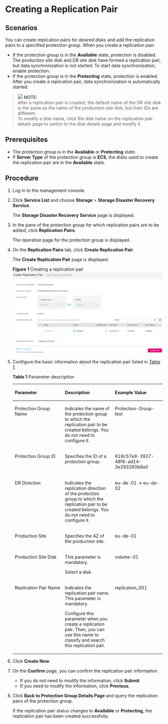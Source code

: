 # Creating a Replication Pair<a name="sdrs_ug_rp_0001"></a>

## Scenarios<a name="sdrs_ug_pi_0003_section19872813193710"></a>

You can create replication pairs for desired disks and add the replication pairs to a specified protection group. When you create a replication pair:

-   If the protection group is in the  **Available**  state, protection is disabled. The production site disk and DR site disk have formed a replication pair, but data synchronization is not started. To start data synchronization, enable protection.
-   If the protection group is in the  **Protecting**  state, protection is enabled. After you create a replication pair, data synchronization is automatically started.

>![](/images/icon-note.gif) **NOTE:**   
>After a replication pair is created, the default name of the DR site disk is the same as the name of the production site disk, but their IDs are different.  
>To modify a disk name, click the disk name on the replication pair details page to switch to the disk details page and modify it.  

## **Prerequisites**<a name="sdrs_ug_pi_0003_section1528842413918"></a>

-   The protection group is in the  **Available**  or  **Protecting**  state.
-   If  **Server Type**  of the protection group is  **ECS**, the disks used to create the replication pair are in the  **Available**  state.

## Procedure<a name="sdrs_ug_pi_0003_section1243511993716"></a>

1.  Log in to the management console.
2.  Click  **Service List**  and choose  **Storage**  \>  **Storage Disaster Recovery Service**.

    The  **Storage Disaster Recovery Service**  page is displayed.

3.  In the pane of the protection group for which replication pairs are to be added, click  **Replication Pairs**.

    The operation page for the protection group is displayed.

4.  On the  **Replication Pairs**  tab, click  **Create Replication Pair**.

    The  **Create Replication Pair**  page is displayed.

    **Figure  1**  Creating a replication pair<a name="sdrs_ug_pi_0003_fig259912464915"></a>  
    ![](figures/creating-a-replication-pair.png "creating-a-replication-pair")

5.  Configure the basic information about the replication pair listed in  [Table 1](#sdrs_ug_pi_0003_table14113172215131).

    **Table  1**  Parameter description

    <a name="sdrs_ug_pi_0003_table14113172215131"></a>
    <table><thead align="left"><tr id="sdrs_ug_pi_0003_row711682216134"><th class="cellrowborder" valign="top" width="33.33333333333333%" id="mcps1.2.4.1.1"><p id="sdrs_ug_pi_0003_p111164221133"><a name="sdrs_ug_pi_0003_p111164221133"></a><a name="sdrs_ug_pi_0003_p111164221133"></a><strong id="sdrs_ug_pi_0003_b842352706211121"><a name="sdrs_ug_pi_0003_b842352706211121"></a><a name="sdrs_ug_pi_0003_b842352706211121"></a>Parameter</strong></p>
    </th>
    <th class="cellrowborder" valign="top" width="33.33333333333333%" id="mcps1.2.4.1.2"><p id="sdrs_ug_pi_0003_p5116172261316"><a name="sdrs_ug_pi_0003_p5116172261316"></a><a name="sdrs_ug_pi_0003_p5116172261316"></a><strong id="sdrs_ug_pi_0003_b84235270611218"><a name="sdrs_ug_pi_0003_b84235270611218"></a><a name="sdrs_ug_pi_0003_b84235270611218"></a>Description</strong></p>
    </th>
    <th class="cellrowborder" valign="top" width="33.33333333333333%" id="mcps1.2.4.1.3"><p id="sdrs_ug_pi_0003_p1211612224133"><a name="sdrs_ug_pi_0003_p1211612224133"></a><a name="sdrs_ug_pi_0003_p1211612224133"></a><strong>Example Value</strong></p>
    </th>
    </tr>
    </thead>
    <tbody><tr id="sdrs_ug_pi_0003_row16116152218134"><td class="cellrowborder" valign="top" width="33.33333333333333%" headers="mcps1.2.4.1.1 "><p id="sdrs_ug_pi_0003_p1111622216136"><a name="sdrs_ug_pi_0003_p1111622216136"></a><a name="sdrs_ug_pi_0003_p1111622216136"></a>Protection Group Name</p>
    </td>
    <td class="cellrowborder" valign="top" width="33.33333333333333%" headers="mcps1.2.4.1.2 "><p id="sdrs_ug_pi_0003_p12116112241316"><a name="sdrs_ug_pi_0003_p12116112241316"></a><a name="sdrs_ug_pi_0003_p12116112241316"></a>Indicates the name of the protection group to which the replication pair to be created belongs. You do not need to configure it.</p>
    </td>
    <td class="cellrowborder" valign="top" width="33.33333333333333%" headers="mcps1.2.4.1.3 "><p id="sdrs_ug_pi_0003_p11826105813010"><a name="sdrs_ug_pi_0003_p11826105813010"></a><a name="sdrs_ug_pi_0003_p11826105813010"></a>Protection-Group-test</p>
    </td>
    </tr>
    <tr id="sdrs_ug_pi_0003_row13973165510190"><td class="cellrowborder" valign="top" width="33.33333333333333%" headers="mcps1.2.4.1.1 "><p id="sdrs_ug_pi_0003_p29731755161918"><a name="sdrs_ug_pi_0003_p29731755161918"></a><a name="sdrs_ug_pi_0003_p29731755161918"></a>Protection Group ID</p>
    </td>
    <td class="cellrowborder" valign="top" width="33.33333333333333%" headers="mcps1.2.4.1.2 "><p id="sdrs_ug_pi_0003_p9973155518194"><a name="sdrs_ug_pi_0003_p9973155518194"></a><a name="sdrs_ug_pi_0003_p9973155518194"></a>Specifies the ID of a protection group.</p>
    </td>
    <td class="cellrowborder" valign="top" width="33.33333333333333%" headers="mcps1.2.4.1.3 "><p id="sdrs_ug_pi_0003_p1997315541911"><a name="sdrs_ug_pi_0003_p1997315541911"></a><a name="sdrs_ug_pi_0003_p1997315541911"></a>619c57e9-3927-48f8-ad14-3e293260b8a0</p>
    </td>
    </tr>
    <tr id="sdrs_ug_pi_0003_row2116722191312"><td class="cellrowborder" valign="top" width="33.33333333333333%" headers="mcps1.2.4.1.1 "><p id="sdrs_ug_pi_0003_p121161122161311"><a name="sdrs_ug_pi_0003_p121161122161311"></a><a name="sdrs_ug_pi_0003_p121161122161311"></a>DR Direction</p>
    </td>
    <td class="cellrowborder" valign="top" width="33.33333333333333%" headers="mcps1.2.4.1.2 "><p id="sdrs_ug_pi_0003_p121169227135"><a name="sdrs_ug_pi_0003_p121169227135"></a><a name="sdrs_ug_pi_0003_p121169227135"></a>Indicates the replication direction of the protection group to which the replication pair to be created belongs. You do not need to configure it.</p>
    </td>
    <td class="cellrowborder" valign="top" width="33.33333333333333%" headers="mcps1.2.4.1.3 "><p id="sdrs_ug_pi_0003_p11826358193017"><a name="sdrs_ug_pi_0003_p11826358193017"></a><a name="sdrs_ug_pi_0003_p11826358193017"></a>eu-de-01 -&gt; eu-de-02</p>
    </td>
    </tr>
    <tr id="sdrs_ug_pi_0003_row10720384287"><td class="cellrowborder" valign="top" width="33.33333333333333%" headers="mcps1.2.4.1.1 "><p id="sdrs_ug_pi_0003_p1673163813283"><a name="sdrs_ug_pi_0003_p1673163813283"></a><a name="sdrs_ug_pi_0003_p1673163813283"></a>Production Site</p>
    </td>
    <td class="cellrowborder" valign="top" width="33.33333333333333%" headers="mcps1.2.4.1.2 "><p id="sdrs_ug_pi_0003_p1773113862815"><a name="sdrs_ug_pi_0003_p1773113862815"></a><a name="sdrs_ug_pi_0003_p1773113862815"></a>Specifies the AZ of the production site. </p>
    </td>
    <td class="cellrowborder" valign="top" width="33.33333333333333%" headers="mcps1.2.4.1.3 "><p id="sdrs_ug_pi_0003_p101401053173316"><a name="sdrs_ug_pi_0003_p101401053173316"></a><a name="sdrs_ug_pi_0003_p101401053173316"></a>eu-de-01</p>
    </td>
    </tr>
    <tr id="sdrs_ug_pi_0003_row0405151012192"><td class="cellrowborder" valign="top" width="33.33333333333333%" headers="mcps1.2.4.1.1 "><p id="sdrs_ug_pi_0003_p7405810191910"><a name="sdrs_ug_pi_0003_p7405810191910"></a><a name="sdrs_ug_pi_0003_p7405810191910"></a>Production Site Disk</p>
    </td>
    <td class="cellrowborder" valign="top" width="33.33333333333333%" headers="mcps1.2.4.1.2 "><p id="sdrs_ug_pi_0003_p692281643110"><a name="sdrs_ug_pi_0003_p692281643110"></a><a name="sdrs_ug_pi_0003_p692281643110"></a>This parameter is mandatory.</p>
    <p id="sdrs_ug_pi_0003_p1292241693116"><a name="sdrs_ug_pi_0003_p1292241693116"></a><a name="sdrs_ug_pi_0003_p1292241693116"></a>Select a disk.</p>
    </td>
    <td class="cellrowborder" valign="top" width="33.33333333333333%" headers="mcps1.2.4.1.3 "><p id="sdrs_ug_pi_0003_p1928814226494"><a name="sdrs_ug_pi_0003_p1928814226494"></a><a name="sdrs_ug_pi_0003_p1928814226494"></a>volume-01</p>
    </td>
    </tr>
    <tr id="sdrs_ug_pi_0003_row1498954271619"><td class="cellrowborder" valign="top" width="33.33333333333333%" headers="mcps1.2.4.1.1 "><p id="sdrs_ug_pi_0003_p398964210165"><a name="sdrs_ug_pi_0003_p398964210165"></a><a name="sdrs_ug_pi_0003_p398964210165"></a>Replication Pair Name</p>
    </td>
    <td class="cellrowborder" valign="top" width="33.33333333333333%" headers="mcps1.2.4.1.2 "><p id="sdrs_ug_pi_0003_p5904190816573"><a name="sdrs_ug_pi_0003_p5904190816573"></a><a name="sdrs_ug_pi_0003_p5904190816573"></a>Indicates the replication pair name. This parameter is mandatory.</p>
    <p id="sdrs_ug_pi_0003_p6161512716573"><a name="sdrs_ug_pi_0003_p6161512716573"></a><a name="sdrs_ug_pi_0003_p6161512716573"></a>Configure this parameter when you create a replication pair. Then, you can use this name to classify and search this replication pair.</p>
    </td>
    <td class="cellrowborder" valign="top" width="33.33333333333333%" headers="mcps1.2.4.1.3 "><p id="sdrs_ug_pi_0003_p19989164261619"><a name="sdrs_ug_pi_0003_p19989164261619"></a><a name="sdrs_ug_pi_0003_p19989164261619"></a>replication_001</p>
    </td>
    </tr>
    </tbody>
    </table>

6.  Click  **Create Now**.
7.  On the  **Confirm**  page, you can confirm the replication pair information.
    -   If you do not need to modify the information, click  **Submit**.
    -   If you need to modify the information, click  **Previous**.

8.  Click  **Back to Protection Group Details Page**  and query the replication pairs of the protection group.

    If the replication pair status changes to  **Available**  or  **Protecting**, the replication pair has been created successfully.


